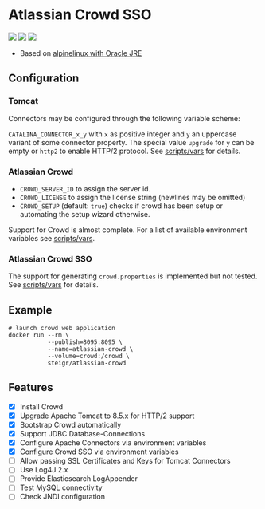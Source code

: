# Atlassian Crowd SSO

[![](https://images.microbadger.com/badges/image/steigr/atlassian-crowd.svg)](http://microbadger.com/images/steigr/atlassian-crowd "Get your own image badge on microbadger.com")
[![](https://images.microbadger.com/badges/version/steigr/atlassian-crowd.svg)](http://microbadger.com/images/steigr/atlassian-crowd "Get your own version badge on microbadger.com")
[![](https://images.microbadger.com/badges/commit/steigr/atlassian-crowd.svg)](http://microbadger.com/images/steigr/atlassian-crowd "Get your own commit badge on microbadger.com")


- Based on [alpinelinux with Oracle JRE](http://hub.docker.com/r/anapsix/alpine-java)

## Configuration

### Tomcat

Connectors may be configured through the following variable scheme:

`CATALINA_CONNECTOR_x_y` with `x` as positive integer and `y` an uppercase variant of some connector property. The special value `upgrade` for `y` can be empty or `http2` to enable HTTP/2 protocol. See [scripts/vars](scripts/vars) for details.

### Atlassian Crowd

- `CROWD_SERVER_ID` to assign the server id.
- `CROWD_LICENSE` to assign the license string (newlines may be omitted)
- `CROWD_SETUP` (default: `true`) checks if crowd has been setup or automating the setup wizard otherwise.

Support for Crowd is almost complete. For a list of available environment variables see [scripts/vars](scripts/vars).

### Atlassian Crowd SSO

The support for generating `crowd.properties` is implemented but not tested. See [scripts/vars](scripts/vars) for details.

## Example

```shell
# launch crowd web application
docker run --rm \
           --publish=8095:8095 \
           --name=atlassian-crowd \
           --volume=crowd:/crowd \
           steigr/atlassian-crowd
```

## Features

- [x] Install Crowd
- [x] Upgrade Apache Tomcat to 8.5.x for HTTP/2 support
- [x] Bootstrap Crowd automatically
- [x] Support JDBC Database-Connections
- [x] Configure Apache Connectors via environment variables
- [x] Configure Crowd SSO via environment variables
- [ ] Allow passing SSL Certificates and Keys for Tomcat Connectors
- [ ] Use Log4J 2.x
- [ ] Provide Elasticsearch LogAppender
- [ ] Test MySQL connectivity
- [ ] Check JNDI configuration